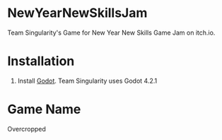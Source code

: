 # NewYearNewSkillsJam
Team Singularity's Game for New Year New Skills Game Jam on itch.io.

# Installation
1. Install [Godot](https://godotengine.org/download/windows/). Team Singularity uses Godot 4.2.1

# Game Name
Overcropped
